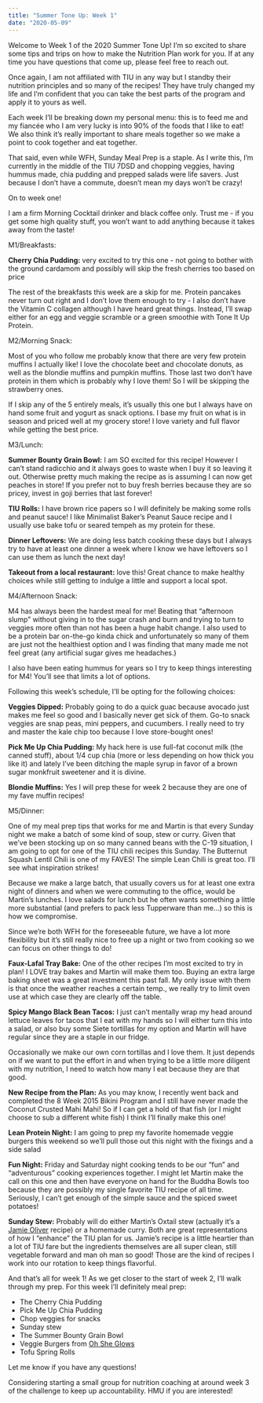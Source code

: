 ```yaml
---
title: "Summer Tone Up: Week 1"
date: "2020-05-09"
---
```


Welcome to Week 1 of the 2020 Summer Tone Up! I’m so excited to share some tips and trips on how to make the Nutrition Plan work for you. If at any time you have questions that come up, please feel free to reach out. 

Once again, I am not affiliated with TIU in any way but I standby their nutrition principles and so many of the recipes! They have truly changed my life and I’m confident that you can take the best parts of the program and apply it to yours as well. 

Each week I’ll be breaking down my personal menu: this is to feed me and my fiancée who I am very lucky is into 90% of the foods that I like to eat! We also think it’s really important to share meals together so we make a point to cook together and eat together.

That said, even while WFH, Sunday Meal Prep is a staple. As I write this, I’m currently in the middle of the TIU 7DSD and chopping veggies, having hummus made, chia pudding and prepped salads were life savers. Just because I don’t have a commute, doesn’t mean my days won’t be crazy! 

On to week one!

I am a firm Morning Cocktail drinker and black coffee only. Trust me - if you get some high quality stuff, you won’t want to add anything because it takes away from the taste! 

M1/Breakfasts: 

**Cherry Chia Pudding:** very excited to try this one - not going to bother with the ground cardamom and possibly will skip the fresh cherries too based on price 

The rest of the breakfasts this week are a skip for me. Protein pancakes never turn out right and I don’t love them enough to try - I also don’t have the Vitamin C collagen although I have heard great things. Instead, I’ll swap either for an egg and veggie scramble or a green smoothie with Tone It Up Protein. 

M2/Morning Snack:

Most of you who follow me probably know that there are very few protein muffins I actually like! I love the chocolate beet and chocolate donuts, as well as the blondie muffins and pumpkin muffins. Those last two don’t have protein in them which is probably why I love them! So I will be skipping the strawberry ones. 

If I skip any of the 5 entirely meals, it’s usually this one but I always have on hand some fruit and yogurt as snack options. I base my fruit on what is in season and priced well at my grocery store! I love variety and full flavor while getting the best price. 

M3/Lunch: 

**Summer Bounty Grain Bowl:** I am SO excited for this recipe! However I can’t stand radicchio and it always goes to waste when I buy it so leaving it out. Otherwise pretty much making the recipe as is assuming I can now get peaches in store! If you prefer not to buy fresh berries because they are so pricey, invest in goji berries that last forever! 

**TIU Rolls:** I have brown rice papers so I will definitely be making some rolls and peanut sauce! I like Minimalist Baker’s Peanut Sauce recipe and I usually use bake tofu or seared tempeh as my protein for these. 

**Dinner Leftovers:** We are doing less batch cooking these days but I always try to have at least one dinner a week where I know we have leftovers so I can use them as lunch the next day! 

**Takeout from a local restaurant:** love this! Great chance to make healthy choices while still getting to indulge a little and support a local spot.

M4/Afternoon Snack:

M4 has always been the hardest meal for me! Beating that “afternoon slump” without giving in to the sugar crash and burn and trying to turn to veggies more often than not has been a huge habit change. I also used to be a protein bar on-the-go kinda chick and unfortunately so many of them are just not the healthiest option and I was finding that many made me not feel great (any artificial sugar gives me headaches.) 

I also have been eating hummus for years so I try to keep things interesting for M4! You’ll see that limits a lot of options.

Following this week’s schedule, I’ll be opting for the following choices:

**Veggies Dipped:** Probably going to do a quick guac because avocado just makes me feel so good and I basically never get sick of them. Go-to snack veggies are snap peas, mini peppers, and cucumbers. I really need to try and master the kale chip too because I love store-bought ones!

**Pick Me Up Chia Pudding:** My hack here is use full-fat coconut milk (the canned stuff), about 1/4 cup chia (more or less depending on how thick you like it) and lately I’ve been ditching the maple syrup in favor of a brown sugar monkfruit sweetener and it is divine. 

**Blondie Muffins:** Yes I will prep these for week 2 because they are one of my fave muffin recipes! 

M5/Dinner: 

One of my meal prep tips that works for me and Martin is that every Sunday night we make a batch of some kind of soup, stew or curry. Given that we’ve been stocking up on so many canned beans with the C-19 situation, I am going to opt for one of the TIU chili recipes this Sunday. The Butternut Squash Lentil Chili is one of my FAVES! The simple Lean Chili is great too. I’ll see what inspiration strikes!

Because we make a large batch, that usually covers us for at least one extra night of dinners and when we were commuting to the office, would be Martin’s lunches. I love salads for lunch but he often wants something a little more substantial (and prefers to pack less Tupperware than me…) so this is how we compromise.

Since we’re both WFH for the foreseeable future, we have a lot more flexibility but it’s still really nice to free up a night or two from cooking so we can focus on other things to do! 

**Faux-Lafal Tray Bake:** One of the other recipes I’m most excited to try in plan! I LOVE tray bakes and Martin will make them too. Buying an extra large baking sheet was a great investment this past fall. My only issue with them is that once the weather reaches a certain temp., we really try to limit oven use at which case they are clearly off the table. 

**Spicy Mango Black Bean Tacos:** I just can’t mentally wrap my head around lettuce leaves for tacos that I eat with my hands so I will either turn this into a salad, or also buy some Siete tortillas for my option and Martin will have regular since they are a staple in our fridge.

Occasionally we make our own corn tortillas and I love them. It just depends on if we want to put the effort in and when trying to be a little more diligent with my nutrition, I need to watch how many I eat because they are that good. 

**New Recipe from the Plan:** As you may know, I recently went back and completed the 8 Week 2015 Bikini Program and I still have never made the Coconut Crusted Mahi Mahi! So if I can get a hold of that fish (or I might choose to sub a different white fish) I think I’ll finally make this one! 

**Lean Protein Night:** I am going to prep my favorite homemade veggie burgers this weekend so we’ll pull those out this night with the fixings and a side salad 

**Fun Night:** Friday and Saturday night cooking tends to be our “fun” and “adventurous” cooking experiences together. I might let Martin make the call on this one and then have everyone on hand for the Buddha Bowls too because they are possibly my single favorite TIU recipe of all time. Seriously, I can’t get enough of the simple sauce and the spiced sweet potatoes! 

**Sunday Stew:** Probably will do either Martin’s Oxtail stew (actually it’s a [Jamie Oliver](https://www.jamieoliver.com/recipes/beef-recipes/insanely-good-oxtail-stew/) recipe) or a homemade curry. Both are great representations of how I “enhance” the TIU plan for us. Jamie’s recipe is a little heartier than a lot of TIU fare but the ingredients themselves are all super clean, still vegetable forward and man oh man so good! Those are the kind of recipes I work into our rotation to keep things flavorful. 

And that’s all for week 1! As we get closer to the start of week 2, I’ll walk through my prep. For this week I’ll definitely meal prep:

* The Cherry Chia Pudding
* Pick Me Up Chia Pudding
* Chop veggies for snacks
* Sunday stew
* The Summer Bounty Grain Bowl 
* Veggie Burgers from [Oh She Glows](https://ohsheglows.com/2011/07/13/our-perfect-veggie-burger/)
* Tofu Spring Rolls 

Let me know if you have any questions! 

Considering starting a small group for nutrition coaching at around week 3 of the challenge to keep up accountability. HMU if you are interested!
